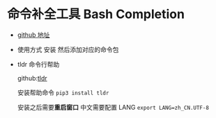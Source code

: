 # 命令补全工具 Bash Completion

- [github 地址](https://github.com/scop/bash-completion)

- 使用方式 安装 然后添加对应的命令包

- tldr 命令行帮助

  github:[tldr](https://github.com/tldr-pages/tldr)

  安装帮助命令 `pip3 install tldr`

  安装之后需要**重启窗口** 中文需要配置 LANG `export LANG=zh_CN.UTF-8`
